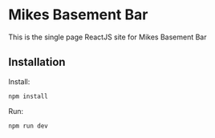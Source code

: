 # Mikes Basement Bar

This is the single page ReactJS site for Mikes Basement Bar

## Installation

Install:

`
npm install
`

Run:

`
npm run dev
`
